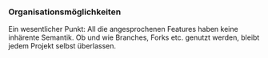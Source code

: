 ### Organisationsmöglichkeiten

Ein wesentlicher Punkt: All die angesprochenen Features haben keine inhärente Semantik. Ob und wie Branches, Forks etc. genutzt werden, bleibt jedem Projekt selbst überlassen.